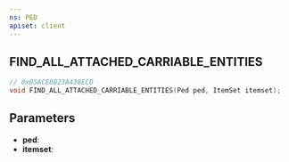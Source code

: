 ```yaml
---
ns: PED
apiset: client
---
```

## FIND_ALL_ATTACHED_CARRIABLE_ENTITIES

```c
// 0xB5ACE8B23A438EC0
void FIND_ALL_ATTACHED_CARRIABLE_ENTITIES(Ped ped, ItemSet itemset);
```


## Parameters
* **ped**:
* **itemset**: